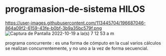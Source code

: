 # programasion-de-sistema HILOS
https://user-images.githubusercontent.com/113445704/196687046-864a09f2-6159-43fe-b0bf-3b9a35bc579f.png
![Captura de Pantalla 2022-10-19 a la(s) 7 12 53 a m](https://user-images.githubusercontent.com/113445704/196687256-4e0a1203-fc6f-4707-9004-9e607537d831.png)

programa concurrente : es una forma de cómputo en la cual varios cálculos se realizan concurrentemente, y no uno a la vez de forma secuencial. 
